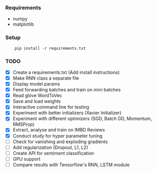 ### Requirements

- numpy
- matplotlib

### Setup
```
    pip install -r requirements.txt
```

### TODO

- [X] Create a requirements.txt (Add install instructions)
- [X] Make RNN class a separate file
- [X] Display model params 
- [X] Feed forwarding batches and train on mini batches
- [X] Read glove WordToVec
- [X] Save and load weights
- [X] Interactive command line for testing
- [X] Experiment with better initializers (Xavier Initializer)
- [X] Experiment with different optimizers (SGD, Batch GD, Momentum, RMSProp)
- [X] Extract, analyse and train on IMBD Reviews
- [X] Conduct study for hyper parameter tuning
- [ ] Check for vanishing and exploding gradients
- [ ] Add regularization (Dropout, L1, L2)
- [ ] Create API for sentiment classification
- [ ] GPU support
- [ ] Compare results with Tensorflow's RNN, LSTM module
